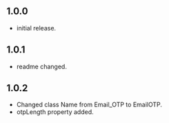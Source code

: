 ## 1.0.0

* initial release.

## 1.0.1

* readme changed.

## 1.0.2

* Changed class Name from Email_OTP to EmailOTP.
* otpLength property added.